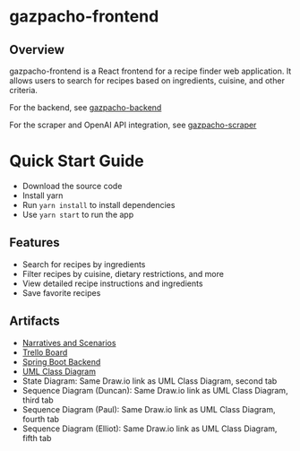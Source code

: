 # gazpacho-frontend

## Overview
gazpacho-frontend is a React frontend for a recipe finder web application. It allows users to search for recipes based on ingredients, cuisine, and other criteria.

For the backend, see [gazpacho-backend](https://github.com/D-Tasker207/gazpacho-backend)

For the scraper and OpenAI API integration, see [gazpacho-scraper](https://github.com/apaulled/gazpacho-scraper)

# Quick Start Guide
- Download the source code
- Install yarn
- Run `yarn install` to install dependencies
- Use `yarn start` to run the app

## Features
- Search for recipes by ingredients
- Filter recipes by cuisine, dietary restrictions, and more
- View detailed recipe instructions and ingredients
- Save favorite recipes

## Artifacts
- [Narratives and Scenarios](https://docs.google.com/document/d/1J84nLcyDqOUJrwvYSGSnBSmp2G5YDkTtzX9VAM-R7fc/edit?tab=t.0#heading=h.irw43ptn80ec)
- [Trello Board](https://trello.com/invite/b/67dd7941aa0da600133ba880/ATTI52ff269f5443b7effc0c92b86460dacfCE0F8D2F/scrum-board)
- [Spring Boot Backend](https://github.com/D-Tasker207/gazpacho-backend/tree/main)
- [UML Class Diagram](https://drive.google.com/file/d/1bqjDIDpQCx6aVLaMEzmIpHOqxAZL7Wni/view?usp=drive_link)
- State Diagram: Same Draw.io link as UML Class Diagram, second tab
- Sequence Diagram (Duncan): Same Draw.io link as UML Class Diagram, third tab
- Sequence Diagram (Paul): Same Draw.io link as UML Class Diagram, fourth tab
- Sequence Diagram (Elliot): Same Draw.io link as UML Class Diagram, fifth tab
